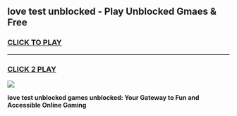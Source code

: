 
## love test unblocked - Play Unblocked Gmaes & Free
<h3>
<a href="https://news.freeplayer.one?title=love_test_unblocked&ref=16F">CLICK TO PLAY</a></h3>
<hr>

<h3>
<a href="https://news.freeplayer.one?title=love_test_unblocked&ref=16F">CLICK 2 PLAY</a>
  
</h3>

<a href="https://news.freeplayer.one?title=love_test_unblocked&ref=16F/"><img src="https://clearcache.store/games.png"></a>


**love test unblocked games unblocked: Your Gateway to Fun and Accessible Online Gaming**
